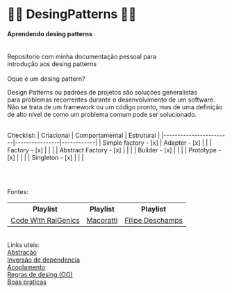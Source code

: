 
#  🐱‍💻 DesingPatterns 🐱‍💻
<h4>Aprendendo desing patterns</h4><br>
Repositorio com minha documentação pessoal para<br>
introdução aos desing patterns
<br><br>
Oque é um desing pattern?

Design Patterns ou padrões de projetos são soluções generalistas<br> 
para problemas recorrentes durante o desenvolvimento de um software.<br> 
Não se trata de um framework ou um código pronto, mas de uma definição<br> 
de alto nível de como um problema comum pode ser solucionado.
<br><br>

Checklist:
| Criacional             | Comportamental | Estrutural |
|------------------------|----------------|------------|
| Simple factory - [x]   | Adapter - [x]  |            |
| Factory - [x]          |                |            |
| Abstract Factory - [x] |                |            |
| Builder - [x]          |                |            |
| Prototype - [x]        |                |            |
| Singleton - [x]        |                |            |

<br><br>

Fontes:
<table>
  <tr>
    <th>Playlist</th>
    <th>Playlist</th>
    <th>Playlist</th>
  </tr>
  <tr>
    <td><a href="https://www.youtube.com/playlist?list=PLJ4k1IC8GhW1L7fOWe238fetknEfBmG1I">Code With RaiGenics</></td>
    <td><a href="https://www.youtube.com/watch?v=CDZniFqC4cI&list=PL_xlJum5pRdD_TEiWf9jK4Ozzg8VJyDSe&index=5">Macoratti<a/></td>
    <td><a href="https://www.youtube.com/watch?v=0sTfIZvjYJk&list=PLMdYygf53DP5SVQQrkKCVWDS0TwYLVitL">Filipe Deschamps<a/></td>
  </tr>
</table>
<br>
Links uteis:<br>
<a href="https://pt.wikipedia.org/wiki/Abstração">Abstração</a><br>
<a href="https://campuscode.com.br/conteudos/s-o-l-i-d-principio-de-inversao-de-dependencia">Inversão de dependencia</a><br>
<a href="https://pt.wikipedia.org/wiki/Acoplamento_(programação_de_computadores)">Acoplamento</a><br>
<a href="http://www.dsc.ufcg.edu.br/~jacques/cursos/p2/html/oo/design.htm">Regras de desing (OO)</a><br>
<a href="https://docplayer.com.br/48904258-Boas-praticas-com-orientacao-a-objetos-paulo-silveira.html">Boas praticas</a><br>
